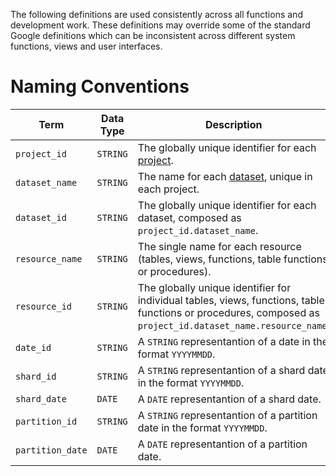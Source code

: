 The following definitions are used consistently across all functions and development work.  These definitions may override some of the standard Google definitions which can be inconsistent across different system functions, views and user interfaces.

# Naming Conventions
Term | Data Type | Description | Key Functions
--- | --- | --- | --- 
`project_id` | `STRING` | The globally unique identifier for each [project](https://cloud.google.com/resource-manager/docs/creating-managing-projects). | `bqtools.[region].parse_resource_id(resource_id).project_id`
`dataset_name` | `STRING` | The name for each [dataset](https://cloud.google.com/bigquery/docs/datasets), unique in each project. | `bqtools.[region].parse_resource_id(resource_id).dataset_name`
`dataset_id` | `STRING` | The globally unique identifier for each dataset, composed as `project_id.dataset_name`. | `bqtools.[region].parse_resource_id(resource_id).dataset_id`
`resource_name`  | `STRING` | The single name for each resource (tables, views, functions, table functions or procedures). | `bqtools.[region].parse_resource_id(resource_id).resource_name`
`resource_id` | `STRING` | The globally unique identifier for individual tables, views, functions, table functions or procedures, composed as `project_id.dataset_name.resource_name`. | `bqtools.[region].parse_resource_id(resource_id)`
`date_id` | `STRING` | A `STRING` representantion of a date in the format `YYYYMMDD`. | `SET date_id = PARSE_DATE('%Y%m%d', date)`, <br>`SET date = FORMAT_DATE('%Y%m%d', date_id)`
`shard_id` | `STRING` |  A `STRING` representantion of a shard date in the format `YYYYMMDD`. | [Sharded Tables](https://transformationflow.io/reference/bqtools/sharding/)
`shard_date` | `DATE` |  A `DATE` representantion of a shard date. | [Sharded Tables](https://transformationflow.io/reference/bqtools/sharding/)
`partition_id` | `STRING` |  A `STRING` representantion of a partition date in the format `YYYYMMDD`. | [Partitioned Tables](https://transformationflow.io/reference/bqtools/partitioning/)
`partition_date` | `DATE` |  A `DATE` representantion of a partition date. | [Partitioned Tables](https://transformationflow.io/reference/bqtools/partitioning/)